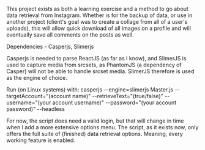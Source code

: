 This project exists as both a learning exercise and a method to go about data retrieval from Instagram. Whether is for the backup of data, or use in another project (client's goal was to create a collage from all of a user's uploads), this will allow quick download of all images on a profile and will eventually save all comments on the posts as well. 


Dependencies - Casperjs, Slimerjs

Casperjs is needed to parse ReactJS (as far as I know), and SlimerJS is used to capture media from srcsets, as PhantomJS (a dependency of Casper) will not be able to handle srcset media. SlimerJS therefore is used as the engine of choice.



Run (on Linux systems) with:
	casperjs --engine=slimerjs Master.js --targetAccount="(account name)" --retrieveText="(true/false)" --username="(your account username)" --password="(your account password)" --headless


For now, the script does need a valid login, but that will change in time when I add a more extensive options menu. The script, as it exists now, only offers the full suite of (finished) data retrieval options. Meaning, every working feature is enabled.
